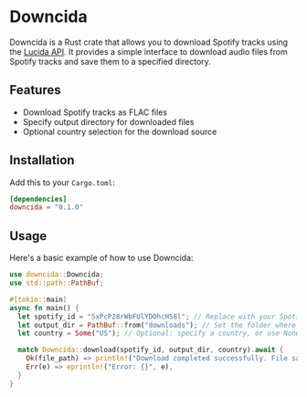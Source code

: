 # Downcida

Downcida is a Rust crate that allows you to download Spotify tracks using the [Lucida API](https://lucida.to/). It provides a simple interface to download audio files from Spotify tracks and save them to a specified directory.

## Features

- Download Spotify tracks as FLAC files
- Specify output directory for downloaded files
- Optional country selection for the download source

## Installation

Add this to your `Cargo.toml`:

```toml
[dependencies]
downcida = "0.1.0"
```

## Usage

Here's a basic example of how to use Downcida:

```rs
use downcida::Downcida;
use std::path::PathBuf;

#[tokio::main]
async fn main() {
  let spotify_id = "5xPcP28rWbFUlYDOhcH58l"; // Replace with your Spotify track ID
  let output_dir = PathBuf::from("downloads"); // Set the folder where the flac file will be saved
  let country = Some("US"); // Optional: specify a country, or use None for auto

  match Downcida::download(spotify_id, output_dir, country).await {
    Ok(file_path) => println!("Download completed successfully. File saved as: {}", file_path.display()),
    Err(e) => eprintln!("Error: {}", e),
  }
}
```